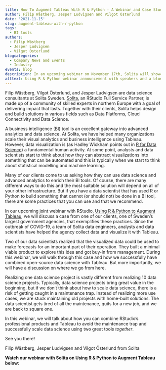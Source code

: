 ```yaml
---
title: How To Augment Tableau With R & Python - A Webinar and Case Study from Sweden
author: Filip Wästberg, Jesper Ludvigsen and Vilgot Österlund
date: '2021-11-15'
slug: augment-tableau-with-r-python
tags:
  - BI tools
authors:
  - Filip Wästberg
  - Jesper Ludvigsen
  - Vilgot Österlund
blogcategories:
  - Company News and Events
  - Industry
events: blog
description: In an upcoming webinar on November 17th, Solita will showcase how they successfully combined the strengths of RStudio and Tableau at one of Sweden’s largest government agencies.
alttext: Using R & Python webinar announcement with speakers and a blue background with faded hexes
---
```


<div class="lt-gray-box">
Filip Wästberg, Vilgot Österlund, and Jesper Ludvigsen are data science consultants at Solita Sweden. <a href="https://www.solita.fi/en/rstudio/" target = "_blank">Solita</a>, an RStudio Full Service Partner, is made up of a community of skilled experts in northern Europe with a goal of delivering impact that lasts. Together with their clients, Solita helps design and build solutions in various fields such as Data Platforms, Cloud Connectivity and Data Science.
</div>

A business intelligence (BI) tool is an excellent gateway into advanced analytics and data science. At Solita, we have helped many organizations scale their visual analytics and business intelligence using Tableau. However, data visualization is (as Hadley Wickham points out in <a href="https://r4ds.had.co.nz/introduction.html" target = "_blank">R for Data Science</a>) a fundamental human activity. At some point, analysts and data scientists start to think about how they can abstract visualizations into something that can be automated and this is typically when we start to think about statistical modelling and machine learning. 

Many of our clients come to us asking how they can use data science and advanced analytics to enrich their BI tools. Of course, there are many different ways to do this and the most suitable solution will depend on all of your other infrastructure. But if you have a data scientist that has used R or Python to build something that cannot (or should not) be done in a BI tool, there are some practices that you can use and that we recommend.

In our upcoming joint webinar with RStudio, <a href="https://www.rstudio.com/registration/using-r-and-python-to-augment-tableau/" target = "_blank">Using R & Python to Augment Tableau</a>, we will discuss a case from one of our clients, one of Sweden’s largest government agencies, that exemplifies these practices. Since the outbreak of COVID-19, a team of Solita data engineers, analysts and data scientists have helped the agency collect data and visualize it with Tableau. 

Two of our data scientists realized that the visualized data could be used to make forecasts for an important part of their operation. They built a minimal viable product to explore this idea and got buy-in from management. During this webinar, we will walk through this case and how we successfully have combined open-source data science with Tableau. But more importantly, we will have a discussion on where we go from here.

Realizing one data science project is vastly different from realizing 10 data science projects. Typically, data science projects bring great value in the beginning, but if we don’t think about how to scale data science, there is a risk of getting caught in a maintenance trap. Instead of realizing more use cases, we are stuck maintaining old projects with home-built solutions. The data scientist gets tired of all the maintenance, quits for a new job, and we are back to square one.

In this webinar, we will talk about how you can combine RStudio’s professional products and Tableau to avoid the maintenance trap and successfully scale data science using two great tools _together_.

See you there!

Filip Wästberg, Jesper Ludvigsen and Vilgot Österlund from Solita

**Watch our webinar with Solita on Using R & Python to Augment Tableau below:**

<script src="https://fast.wistia.com/embed/medias/odsglk2cj2.jsonp" async></script><script src="https://fast.wistia.com/assets/external/E-v1.js" async></script><div class="wistia_responsive_padding" style="padding:56.25% 0 0 0;position:relative;"><div class="wistia_responsive_wrapper" style="height:100%;left:0;position:absolute;top:0;width:100%;"><div class="wistia_embed wistia_async_odsglk2cj2 videoFoam=true" style="height:100%;position:relative;width:100%"><div class="wistia_swatch" style="height:100%;left:0;opacity:0;overflow:hidden;position:absolute;top:0;transition:opacity 200ms;width:100%;"><img src="https://fast.wistia.com/embed/medias/odsglk2cj2/swatch" style="filter:blur(5px);height:100%;object-fit:contain;width:100%;" alt="" aria-hidden="true" onload="this.parentNode.style.opacity=1;" /></div></div></div></div>
